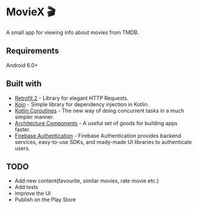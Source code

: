 # MovieX 🎬

A small app for viewing info about movies from TMDB.

## Requirements

Android 6.0+

## Built with

* [Retrofit 2](https://square.github.io/retrofit/) - Library for elegant HTTP Requests.
* [Koin](https://insert-koin.io) - Simple library for dependency injection in Kotlin.
* [Kotlin Coroutines](https://github.com/Kotlin/kotlinx.coroutines) - The new way of doing concurrent tasks in a much simpler manner.
* [Architecture Components](https://developer.android.com/topic/libraries/architecture/) - A useful set of goods for building apps faster.
* [Firebase Authentication]() - Firebase Authentication provides backend services, easy-to-use SDKs, and ready-made UI libraries to authenticate users.

## TODO

* Add new content(favourite, similar movies, rate movie etc.)
* Add tests
* Improve the UI
* Publish on the Play Store

